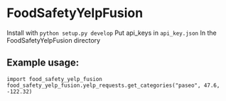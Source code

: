 # FoodSafetyYelpFusion

Install with `python setup.py develop`
Put api_keys in `api_key.json` In the FoodSafetyYelpFusion directory


## Example usage:
```
import food_safety_yelp_fusion
food_safety_yelp_fusion.yelp_requests.get_categories("paseo", 47.6, -122.32)
```
